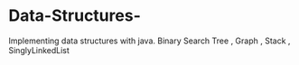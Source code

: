 # Data-Structures-
Implementing data structures with java.  Binary Search Tree , Graph , Stack , SinglyLinkedList
